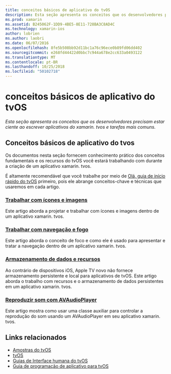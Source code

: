 ```yaml
---
title: conceitos básicos de aplicativo do tvOS
description: Esta seção apresenta os conceitos que os desenvolvedores precisam estar ciente ao escrever aplicativos do xamarin. tvos e tarefas mais comuns.
ms.prod: xamarin
ms.assetid: B245062F-1DD9-4BE5-8E11-728BA3C8AD4C
ms.technology: xamarin-ios
author: lobrien
ms.author: laobri
ms.date: 06/07/2016
ms.openlocfilehash: 8fe5b508bb92d11bc1a76c96ece0b89fd06dd402
ms.sourcegitcommit: e268fd44422d0bbc7c944a678e2cc633a0493122
ms.translationtype: MT
ms.contentlocale: pt-BR
ms.lasthandoff: 10/25/2018
ms.locfileid: "50102718"
---
```

# <a name="tvos-application-fundamentals"></a>conceitos básicos de aplicativo do tvOS

_Esta seção apresenta os conceitos que os desenvolvedores precisam estar ciente ao escrever aplicativos do xamarin. tvos e tarefas mais comuns._

<a name="Xamarin.tvOS-Application-Fundamentals" />

## <a name="xamarintvos-application-fundamentals"></a>Conceitos básicos de aplicativo do tvos

Os documentos nesta seção fornecem conhecimento prático dos conceitos fundamentais e os recursos do tvOS você estará trabalhando com durante a criação de um aplicativo xamarin. tvos.

É altamente recomendável que você trabalhe por meio de [Olá, guia de início rápido do tvOS](~/ios/tvos/get-started/hello-tvos.md) primeiro, pois ele abrange conceitos-chave e técnicas que usaremos em cada artigo.

<a name="Working-with-Icons-and-Images" />

### <a name="working-with-icons-and-imagesiostvosapp-fundamentalsicons-imagesmd"></a>[Trabalhar com ícones e imagens](~/ios/tvos/app-fundamentals/icons-images.md)

Este artigo aborda a projetar e trabalhar com ícones e imagens dentro de um aplicativo xamarin. tvos.

<a name="Working-with-Navigation-and-Focus" />

### <a name="working-with-navigation-and-focusiostvosapp-fundamentalsnavigation-focusmd"></a>[Trabalhar com navegação e fogo](~/ios/tvos/app-fundamentals/navigation-focus.md)

Este artigo aborda o conceito de foco e como ele é usado para apresentar e tratar a navegação dentro de um aplicativo xamarin. tvos.

<a name="Resources-and-Data-Storage" />

### <a name="resources-and-data-storageiostvosapp-fundamentalsresources-data-storagemd"></a>[Armazenamento de dados e recursos](~/ios/tvos/app-fundamentals/resources-data-storage.md)

Ao contrário de dispositivos iOS, Apple TV novo não fornece armazenamento persistente e local para aplicativos de tvOS. Este artigo aborda o trabalho com recursos e o armazenamento de dados persistentes em um aplicativo xamarin. tvos.

<a name="Playing-Sound-with-AVAudioPlayer" />

### <a name="playing-sound-with-avaudioplayeriostvosapp-fundamentalssoundsmd"></a>[Reproduzir som com AVAudioPlayer](~/ios/tvos/app-fundamentals/sounds.md)

Este artigo mostra como usar uma classe auxiliar para controlar a reprodução do som usando um AVAudioPlayer em seu aplicativo xamarin. tvos.

## <a name="related-links"></a>Links relacionados

- [Amostras do tvOS](https://developer.xamarin.com/samples/tvos/all/)
- [tvOS](https://developer.apple.com/tvos/)
- [Guias de Interface humana do tvOS](https://developer.apple.com/tvos/human-interface-guidelines/)
- [Guia de programação de aplicativo para tvOS](https://developer.apple.com/library/prerelease/tvos/documentation/General/Conceptual/AppleTV_PG/)
